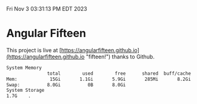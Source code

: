 Fri Nov  3 03:31:13 PM EDT 2023

# Angular Fifteen


This project is live at [https://angularfifteen.github.io](https://angularfifteen.github.io "fifteen!") thanks to Github.

```bash
System Memory
               total        used        free      shared  buff/cache   available
Mem:            15Gi       1.1Gi       5.9Gi       285Mi       8.2Gi        13Gi
Swap:          8.0Gi          0B       8.0Gi
System Storage
1.7G	.
```
```bash
